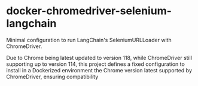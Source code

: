 # docker-chromedriver-selenium-langchain

Minimal configuration to run LangChain's SeleniumURLLoader with ChromeDriver.

Due to Chrome being latest updated to version 118, while ChromeDriver still supporting up to version 114,
this project defines a fixed configuration to install in a Dockerized environment the Chrome version latest
supported by ChromeDriver, ensuring compatibility
